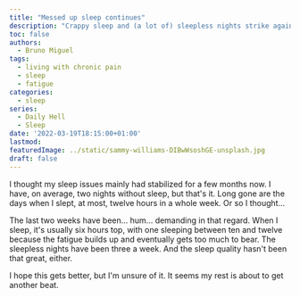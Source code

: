 ```yaml
---
title: "Messed up sleep continues"
description: "Crappy sleep and (a lot of) sleepless nights strike again"
toc: false
authors:
  - Bruno Miguel
tags:
  - living with chronic pain
  - sleep
  - fatigue
categories:
  - sleep
series:
  - Daily Hell
  - Sleep
date: '2022-03-19T18:15:00+01:00'
lastmod:
featuredImage: ../static/sammy-williams-DIBwWsoshGE-unsplash.jpg
draft: false
---
```


I thought my sleep issues mainly had stabilized for a few months now. I have, on average, two nights without sleep, but that's it. Long gone are the days when I slept, at most, twelve hours in a whole week. Or so I thought...

The last two weeks have been... hum... demanding in that regard. When I sleep, it's usually six hours top, with one sleeping between ten and twelve because the fatigue builds up and eventually gets too much to bear. The sleepless nights have been three a week. And the sleep quality hasn't been that great, either.

I hope this gets better, but I'm unsure of it. It seems my rest is about to get another beat.
